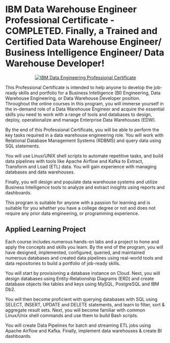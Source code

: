 # IBM Data Warehouse Engineer Professional Certificate - COMPLETED. Finally, a Trained and Certified Data Warehouse Engineer/ Business Intelligence Engineer/ Data Warehouse Developer!

<p style="text-align:center">
    <a href="https://www.coursera.org/verify/professional-cert/X4EG39THZHVQ" target="_blank">
    <img src="https://github.com/erwinpasia/IBM-Data-Warehouse-Engineer-Professional-Certificate/blob/main/images/IDWE_PC.png" alt="IBM Data Engineering Professional Certificate"  />
    </a>
</p>

This Professional Certificate is intended to help anyone to develop the job-ready skills and portfolio for a Business Intelligence (BI) Engineering, Data Warehouse Engineering, or Data Warehouse Developer position. Throughout the online courses in this program, you will immerse yourself in the in-demand role of a Data Warehouse Engineer and acquire the essential skills you need to work with a range of tools and databases to design, deploy, operationalize and manage Enterprise Data Warehouses (EDW). 

By the end of this Professional Certificate, you will be able to perform the key tasks required in a data warehouse engineering role. You will work with Relational Database Management Systems (RDBMS) and query data using SQL statements. 

You will use Linux/UNIX shell scripts to automate repetitive tasks, and build data pipelines with tools like Apache Airflow and Kafka to Extract, Transform and Load (ETL) data. You will gain experience with managing databases and data warehouses. 

Finally, you will design and populate data warehouse systems and utilize Business Intelligence tools to analyze and extract insights using reports and dashboards.

This program is suitable for anyone with a passion for learning and is suitable for you whether you have a college degree or not and does not require any prior data engineering, or programming experience.

## Applied Learning Project

Each course includes numerous hands-on labs and a project to hone and apply the concepts and skills you learn. By the end of the program, you will have designed, implemented, configured, queried, and maintained numerous databases and created data pipelines using real-world tools and data repositories to build a portfolio of job-ready skills.

You will start by provisioning a database instance on Cloud. Next, you will design databases using Entity-Relationship Diagrams (ERD) and create database objects like tables and keys using MySQL, PostgreSQL and IBM Db2. 

You will then become proficient with querying databases with SQL using SELECT, INSERT, UPDATE and DELETE statements, and learn to filter, sort & aggregate result sets. Next, you will become familiar with common Linux/Unix shell commands and use them to build Bash scripts.

You will create Data Pipelines for batch and streaming ETL jobs using Apache Airflow and Kafka. Finally, implement data warehouses & create BI dashboards.
